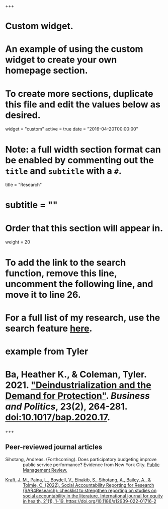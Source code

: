 +++
# Custom widget.
# An example of using the custom widget to create your own homepage section.
# To create more sections, duplicate this file and edit the values below as desired.
widget = "custom"
active = true
date = "2016-04-20T00:00:00"

# Note: a full width section format can be enabled by commenting out the `title` and `subtitle` with a `#`.
title = "Research"
# subtitle = ""


# Order that this section will appear in.
weight = 20

# To add the link to the search function, remove this line, uncomment the following line, and move it to line 26.
# For a full list of my research, use the search feature [here](https://www.jacobauthement.com/publication).

# example from Tyler
# Ba, Heather K., & Coleman, Tyler. 2021. ["Deindustrialization and the Demand for Protection"](https://www.tyler-coleman.com/publication/bacoleman2021). _Business and Politics_, 23(2), 264-281. [doi:10.1017/bap.2020.17](https://doi.org/10.1017/bap.2020.17).


+++
<h2>Peer-reviewed journal articles</h2>

<div style="padding-left: 4em; text-indent: -4em;">

<p>Sihotang, Andreas. (Forthcoming). Does participatory budgeting improve public service performance? Evidence from New York City.</a> <u>Public Management Review. </p>

<p>Kraft, J. M., Paina, L., Boydell, V., Elnakib, S., Sihotang, A., Bailey, A., & Tolmie, C. (2022). Social Accountability Reporting for Research (SAR4Research): checklist to strengthen reporting on studies on social accountability in the literature. </a> International journal for equity in health, 21(1), 1-19. https://doi.org/10.1186/s12939-022-01716-2 </p>


</div>
